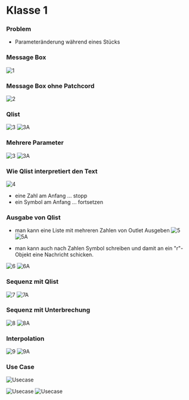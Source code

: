 # Klasse 1

### Problem

- Parameteränderung während eines Stücks

### Message Box
![1](K1/1.png)

### Message Box ohne Patchcord

![2](K1/2.png)


### Qlist

![3](K1/3.png)
![3A](K1/3A.png)

### Mehrere Parameter

![3](K1/4.png)
![3A](K1/4A.png)

### Wie Qlist interpretiert den Text

![4](K1/4B.png)
- eine Zahl am Anfang ... stopp
- ein Symbol am Anfang ... fortsetzen

### Ausgabe von Qlist

- man kann eine Liste mit mehreren Zahlen von Outlet Ausgeben
![5](K1/5.png)
![5A](K1/5A.png)

- man kann auch nach Zahlen Symbol schreiben
 und damit an ein "r"-Objekt eine Nachricht schicken.

![6](K1/6.png)
![6A](K1/6A.png)


### Sequenz mit Qlist
![7](K1/7.png)
![7A](K1/7A.png)


### Sequenz mit Unterbrechung

![8](K1/8.png)
![8A](K1/8A.png)

### Interpolation

![9](K1/9.png)
![9A](K1/9A.png)

### Use Case
![Usecase](K1/usecase_score.png)

![Usecase](K1/usecase.png)
![Usecase](K1/usecaseA.png)
